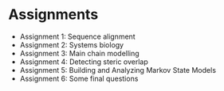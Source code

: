 # Assignments
* Assignment 1: Sequence alignment
* Assignment 2: Systems biology
* Assignment 3: Main chain modelling
* Assignment 4: Detecting steric overlap
* Assignment 5: Building and Analyzing Markov State Models
* Assignment 6: Some final questions